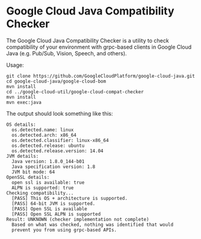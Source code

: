 Google Cloud Java Compatibility Checker
==========================

The Google Cloud Java Compatibility Checker is a utility to check
compatibility of your environment with grpc-based clients in Google
Cloud Java (e.g. Pub/Sub, Vision, Speech, and others).

Usage:

```
git clone https://github.com/GoogleCloudPlatform/google-cloud-java.git
cd google-cloud-java/google-cloud-bom
mvn install
cd ../google-cloud-util/google-cloud-compat-checker
mvn install
mvn exec:java
```

The output should look something like this:

```
OS details:
  os.detected.name: linux
  os.detected.arch: x86_64
  os.detected.classifier: linux-x86_64
  os.detected.release: ubuntu
  os.detected.release.version: 14.04
JVM details:
  Java version: 1.8.0_144-b01
  Java specification version: 1.8
  JVM bit mode: 64
OpenSSL details:
  open ssl is available: true
  ALPN is supported: true
Checking compatibility...
  [PASS] This OS + architecture is supported.
  [PASS] 64-bit JVM is supported.
  [PASS] Open SSL is available
  [PASS] Open SSL ALPN is supported
Result: UNKNOWN (checker implementation not complete)
  Based on what was checked, nothing was identified that would
  prevent you from using grpc-based APIs.
```
